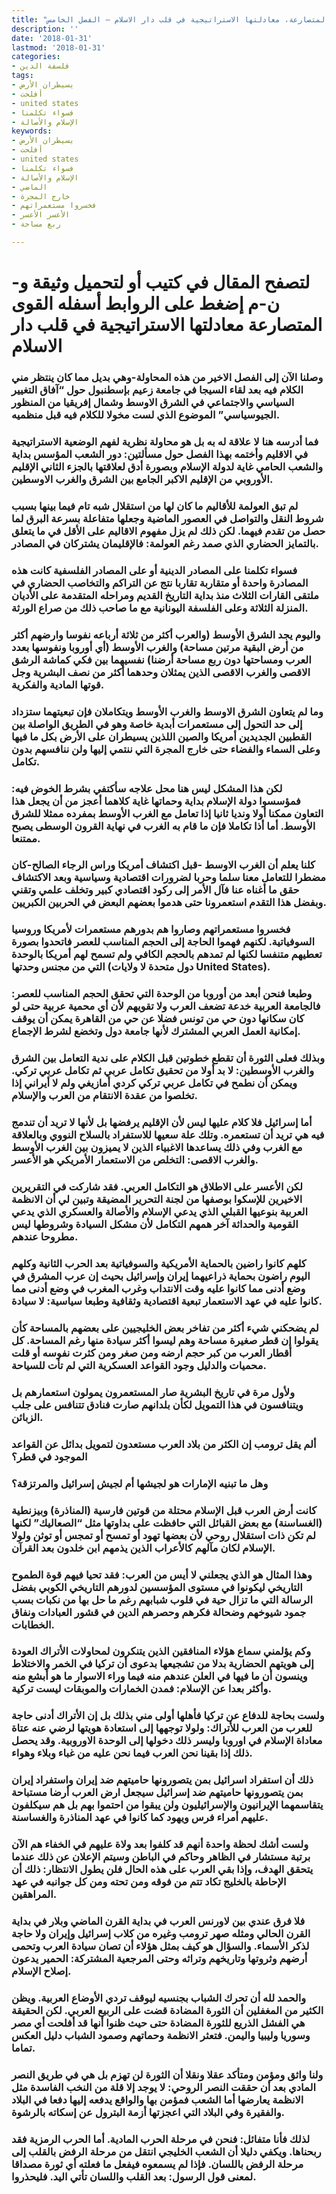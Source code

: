 ```yaml
---
title: "القوى المتصارعة، معادلتها الاستراتيجية في قلب دار الاسلام – الفصل الخامس"
description: ''
date: '2018-01-31'
lastmod: '2018-01-31'
categories:
- فلسفة الدين
tags:
- يسيطران الأرض
- أفلحت
- united states
- فسواء تكلمنا
- الإسلام والأصالة
keywords:
- يسيطران الأرض
- أفلحت
- united states
- فسواء تكلمنا
- الإسلام والأصالة
- الماضي
- خارج المجرة
- فخسروا مستعمراتهم
- الأعسر الأعسر
- ربع مساحة

---
```

# **لتصفح المقال في كتيب أو لتحميل وثيقة و-ن-م إضغط على الروابط أسفله** **القوى المتصارعة معادلتها الاستراتيجية في قلب دار الاسلام**

### وصلنا الآن إلى الفصل الاخير من هذه المحاولة-وهي بديل مما كان ينتظر مني الكلام فيه بعد لقاء السيجا في جامعة زعيم بإسطنبول حول “آفاق التغيير السياسي والاجتماعي في الشرق الاوسط وشمال إفريقيا من المنظور الجيوسياسي” الموضوع الذي لست مخولا للكلام فيه قبل منظميه.

### فما أدرسه هنا لا علاقة له به بل هو محاولة نظرية لفهم الوضعية الاستراتيجية في الاقليم وأختمه بهذا الفصل حول مسألتين: دور الشعب المؤسس بداية والشعب الحامي غاية لدولة الإسلام وبصورة أدق لعلاقتها بالجزء الثاني الإقليم الأوروبي من الإقليم الاكبر الجامع بين الشرق والغرب الاوسطين.

### لم تبق العولمة للأقاليم ما كان لها من استقلال شبه تام فيما بينها بسبب شروط النقل والتواصل في العصور الماضية وجعلها متفاعلة بسرعة البرق لما حصل من تقدم فيهما. لكن ذلك لم يزل مفهوم الاقاليم على الأقل في ما يتعلق بالتمايز الحضاري الذي صمد رغم العولمة: فالإقليمان يشتركان في المصادر.

### فسواء تكلمنا على المصادر الدينية أو على المصادر الفلسفية كانت هذه المصادرة واحدة أو متقاربة تقاربا نتج عن التراكم والتخاصب الحضاري في ملتقى القارات الثلاث منذ بداية التاريخ القديم ومراحله المتقدمة على الأديان المنزلة الثلاثة وعلى الفلسفة اليونانية مع ما صاحب ذلك من صراع الورثة.

### واليوم يجد الشرق الأوسط (والعرب أكثر من ثلاثة أرباعه نفوسا وارضهم أكثر من أرض البقية مرتين مساحة) والغرب الأوسط (أي أوروبا ونفوسها بعدد العرب ومساحتها دون ربع مساحة أرضنا) نفسيهما بين فكي كماشة الرشق الاقصى والغرب الاقصى الذين يمثلان وحدهما أكثر من نصف البشرية وجل قوتها المادية والفكرية.

### وما لم يتعاون الشرق الاوسط والغرب الأوسط ويتكاملان فإن تبعيتهما ستزداد إلى حد التحول إلى مستعمرات أبدية خاصة وهو في الطريق الواصلة بين القطبين الجديدين أمريكا والصين اللذين يسيطران على الأرض بكل ما فيها وعلى السماء والفضاء حتى خارج المجرة التي ننتمي إليها ولن ننافسهم بدون تكامل.

### لكن هذا المشكل ليس هنا محل علاجه سأكتفي بشرط الخوض فيه: فمؤسسوا دولة الإسلام بداية وحماتها غاية كلاهما أعجز من أن يجعل هذا التعاون ممكنا أولا ونديا ثانيا إذا تعامل مع الغرب الأوسط بمفرده ممثلا للشرق الأوسط. أما أذا تكاملا فإن ما قام به الغرب في نهاية القرون الوسطى يصبح ممتنعا.

### كلنا يعلم أن الغرب الاوسط -قبل اكتشاف أمريكا وراس الرجاء الصالح-كان مضطرا للتعامل معنا سلما وحربا لضرورات اقتصادية وسياسية وبعد الاكتشاف حقق ما أغناه عنا فآل الأمر إلى ركود اقتصادي كبير وتخلف علمي وتقني وبفضل هذا التقدم استعمرونا حتى هدموا بعضهم البعض في الحربين الكبريين.

### فخسروا مستعمراتهم وصاروا هم بدورهم مستعمرات لأمريكا وروسيا السوفياتية. لكنهم فهموا الحاجة إلى الحجم المناسب للعصر فاتحدوا بصورة تعطيهم متنفسا لكنها لم تمدهم بالحجم الكافي ولم تسمح لهم أمريكا بالوحدة التي من مجنس وحدتها (دول متحدة لا ولايات United States).

### وطبعا فنحن أبعد من أوروبا من الوحدة التي تحقق الحجم المناسب للعصر: فالجامعة العربية خدعة تضعف العرب ولا تقويهم لأن أي محمية عربية حتى لو كان سكانها دون حي من تونس فضلا عن حي من القاهرة يمكن أن يوقف إمكانية العمل العربي المشترك لأنها جامعة دول وتخضع لشرط الإجماع.

### وبذلك فعلى الثورة أن تقطع خطوتين قبل الكلام على ندية التعامل بين الشرق والغرب الأوسطين: لا بد أولا من تحقيق تكامل عربي ثم تكامل عربي تركي. ويمكن أن نطمح في تكامل عربي تركي كردي أمازيغي ولم لا أيراني إذا تخلصوا من عقدة الانتقام من العرب والإسلام.

### أما إسرائيل فلا كلام عليها ليس لأن الإقليم يرفضها بل لأنها لا تريد أن تندمج فيه هي تريد أن تستعمره. وتلك علة سعيها للاستفراد بالسلاح النووي وبالعلاقة مع الغرب وفي ذلك يساعدها الاغبياء الذين لا يميزون بين الغرب الأوسط والغرب الاقصى: التخلص من الاستعمار الأمريكي هو الأعسر.

### لكن الأعسر على الاطلاق هو التكامل العربي. فقد شاركت في التقريرين الاخيرين للإسكوا بوصفها من لجنة التحرير المضيقة وتبين لي أن الانظمة العربية بنوعيها القبلي الذي يدعي الإسلام والأصالة والعسكري الذي يدعي القومية والحداثة آخر همهم التكامل لأن مشكل السيادة وشروطها ليس مطروحا عندهم.

### كلهم كانوا راضين بالحماية الأمريكية والسوفياتية بعد الحرب الثانية وكلهم اليوم راضون بحماية ذراعيهما إيران وإسرائيل بحيث إن عرب المشرق في وضع أدنى مما كانوا عليه وقت الانتداب وغرب المغرب في وضع أدنى مما كانوا عليه في عهد الاستعمار تبعية اقتصادية وثقافية وطبعا سياسية: لا سيادة.

### لم يضحكني شيء أكثر من تفاخر بعض الخليجيين على بعضهم بالمساحة كأن يقولوا إن قطر صغيرة مساحة وهم ليسوا أكثر سيادة منها رغم المساحة. كل أقطار العرب من كبر حجم ارضه ومن صغر ومن كثرت نفوسه أو قلت محميات والدليل وجود القواعد العسكرية التي لم تأت للسياحة.

### ولأول مرة في تاريخ البشرية صار المستعمرون يمولون استعمارهم بل ويتنافسون في هذا التمويل لكأن بلدانهم صارت فنادق تتنافس على جلب الزبائن.

### ألم يقل ترومب إن الكثر من بلاد العرب مستعدون لتمويل بدائل عن القواعد الموجود في قطر؟

### وهل ما تبنيه الإمارات هو لجيشها أم لجيش إسرائيل والمرتزقة؟

### كانت أرض العرب قبل الإسلام محتلة من قوتين فارسية (المناذرة) وبيزنطية (الغساسنة) مع بعض القبائل التي حافظت على بداوتها مثل “الصعاليك” لكنها لم تكن ذات استقلال روحي لأن بعضها تهود أو تمسح أو تمجس أو توثن ولولا الإسلام لكان مآلهم كالأعراب الذين يذمهم ابن خلدون بعد القرآن.

### وهذا المثال هو الذي يجعلني لا أيس من العرب: فقد تحيا فيهم قوة الطموح التاريخي ليكونوا في مستوى المؤسسين لدورهم التاريخي الكوبي بفضل الرسالة التي ما تزال حية في قلوب شبابهم رغم ما حل بها من نكبات بسب جمود شيوخهم وضحالة فكرهم وحصرهم الدين في قشور العبادات ونفاق الخطابات.

### وكم يؤلمني سماع هؤلاء المنافقين الذين يتنكرون لمحاولات الأتراك العودة إلى هويتهم الحضارية بدلا من تشجيعها بدعوى أن تركيا في الخمر والاختلاط وينسون أن ما فيها في العلن عندهم منه فيما وراء الاسوار ما هو أبشع منه وأكثر بعدا عن الإسلام: فمدن الخمارات والموبقات ليست تركية.

### ولست بحاجة للدفاع عن تركيا فأهلها أولى مني بذلك بل إن الأتراك أدنى حاجة للعرب من العرب للأتراك: ولولا توجهها إلى استعادة هويتها لرضي عنه عتاة معاداة الإسلام في اوروبا وليسر ذلك دخولها إلى الوحدة الاوروبية. وقد يحصل ذلك إذا بقينا نحن العرب فيما نحن عليه من غباء وبلاء وهواء.

### ذلك أن استفراد اسرائيل بمن يتصورونها حاميتهم ضد إيران واستفراد إيران بمن يتصورونها حاميتهم ضد إسرائيل سيجعل ارض العرب أرضا مستباحة يتقاسمهما الإيرانيون والإسرائيليون ولن يبقوا من احتموا بهم بل هم سيكلفون عليهم أمراء فرس ويهود كما كانوا في عهد المناذرة والغساسنة.

### ولست أشك لحظة واحدة أنهم قد كلفوا بعد ولاة عليهم في الخفاء هم الآن برتبة مستشار في الظاهر وحاكم في الباطن وسيتم الإعلان عن ذلك عندما يتحقق الهدف، وإذا بقي العرب على هذه الحال فلن يطول الانتظار: ذلك أن الإحاطة بالخليج تكاد تتم من فوقه ومن تحته ومن كل جوانبه في عهد المراهقين.

### فلا فرق عندي بين لاورنس العرب في بداية القرن الماضي وبلار في بداية القرن الحالي ومثله صهر ترومب وغيره من كلاب إسرائيل وإيران ولا حاجة لذكر الأسماء. والسؤال هو كيف بمثل هؤلاء أن تصان سيادة العرب وتحمى أرضهم وثروتها وتاريخهم وتراثه وحتى المرجعية المشتركة: الحمير يدعون إصلاح الإسلام.

### والحمد لله أن تحرك الشباب بجنسيه ليوقف تردي الأوضاع العربية. ويظن الكثير من المغفلين أن الثورة المضادة قضت على الربيع العربي. لكن الحقيقة هي الفشل الذريع للثورة المضادة حتى حيث ظنوا أنها قد أفلحت أي مصر وسوريا وليبيا واليمن. فتعثر الانظمة وحماتهم وصمود الشباب دليل العكس تماما.

### ولنا واثق ومؤمن ومتأكد عقلا ونقلا أن الثورة لن تهزم بل هي في طريق النصر المادي بعد أن حققت النصر الروحي: لا يوجد إلا قلة من النخب الفاسدة مثل الانظمة يعارضها أما الشعب فمؤمن بها والواقع يدفعه إليها دفعا في البلاد والفقيرة وفي البلاد التي اعجزتها أزمة البترول عن إسكاته بالرشوة.

### لذلك فأنا متفائل: فنحن في مرحلة الحرب المادية. أما الحرب الرمزية فقد ربحناها. ويكفي دليلا أن الشعب الخليجي انتقل من مرحلة الرفض بالقلب إلى مرحلة الرفض باللسان. فإذا لم يسمعوه فيفعل ما فعلته أي ثورة مصداقا لمعنى قول الرسول: بعد القلب واللسان تأتي اليد. فليحذروا.

###